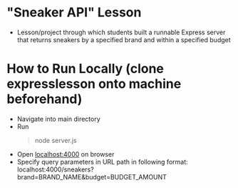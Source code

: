 # "Sneaker API" Lesson
- Lesson/project through which students built a runnable Express server that returns sneakers by a specified brand and within a specified budget

# How to Run Locally (clone expresslesson onto machine beforehand)
- Navigate into main directory
- Run
  > node server.js
- Open [localhost:4000](http://localhost:4000) on browser
- Specify query parameters in URL path in following format: localhost:4000/sneakers?brand=BRAND_NAME&budget=BUDGET_AMOUNT

